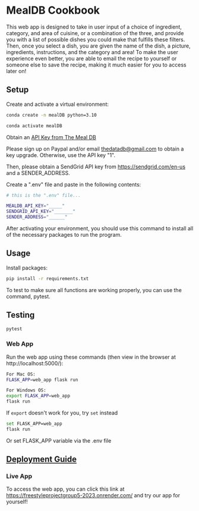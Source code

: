 # MealDB Cookbook

This web app is designed to take in user input of a choice of ingredient, category, and area of cuisine, or a combination of the three, and provide you with a list of possible dishes you could make that fulfills these filters. Then, once you select a dish, you are given the name of the dish, a picture, ingredients, instructions, and the category and area! To make the user experience even better, you are able to email the recipe to yourself or someone else to save the recipe, making it much easier for you to access later on!

## Setup

Create and activate a virtual environment:

```sh
conda create -n mealDB python=3.10

conda activate mealDB
```
Obtain an [API Key from The Meal DB](https://www.themealdb.com/api.php)

Please sign up on Paypal and/or email thedatadb@gmail.com to obtain a key upgrade. Otherwise, use the API key "1".

Then, please obtain a SendGrid API key from https://sendgrid.com/en-us and a SENDER_ADDRESS.

Create a ".env" file and paste in the following contents:

```sh
# this is the ".env" file...

MEALDB_API_KEY="_____"
SENDGRID_API_KEY="_______"
SENDER_ADDRESS="______"

```
After activating your environment, you should use this command to install all of the necessary packages to run the program.

## Usage

Install packages:
```sh
pip install -r requirements.txt
```

To test to make sure all functions are working properly, you can use the command, pytest.
## Testing

```sh
pytest
```

### Web App

Run the web app using these commands (then view in the browser at http://localhost:5000/):

```sh
For Mac OS:
FLASK_APP=web_app flask run

For Windows OS:
export FLASK_APP=web_app
flask run
```
If `export` doesn't work for you, try `set` instead
```sh
set FLASK_APP=web_app
flask run
```
Or set FLASK_APP variable via the .env file

## [Deployment Guide](/DEPLOYING.md)

### Live App
To access the web app, you can click this link at https://freestyleprojectgroup5-2023.onrender.com/ and try our app for yourself!
